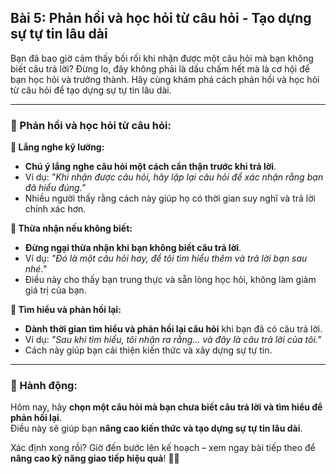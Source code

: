 ## Bài 5: Phản hồi và học hỏi từ câu hỏi - Tạo dựng sự tự tin lâu dài

Bạn đã bao giờ cảm thấy bối rối khi nhận được một câu hỏi mà bạn không biết câu trả lời? Đừng lo, đây không phải là dấu chấm hết mà là cơ hội để bạn học hỏi và trưởng thành. Hãy cùng khám phá cách phản hồi và học hỏi từ câu hỏi để tạo dựng sự tự tin lâu dài.

---

### 📌 Phản hồi và học hỏi từ câu hỏi:

**🔹 Lắng nghe kỹ lưỡng:**
- **Chú ý lắng nghe câu hỏi một cách cẩn thận trước khi trả lời**.  
- Ví dụ: *"Khi nhận được câu hỏi, hãy lặp lại câu hỏi để xác nhận rằng bạn đã hiểu đúng."*  
- Nhiều người thấy rằng cách này giúp họ có thời gian suy nghĩ và trả lời chính xác hơn.

**🔹 Thừa nhận nếu không biết:**
- **Đừng ngại thừa nhận khi bạn không biết câu trả lời**.  
- Ví dụ: *"Đó là một câu hỏi hay, để tôi tìm hiểu thêm và trả lời bạn sau nhé."*  
- Điều này cho thấy bạn trung thực và sẵn lòng học hỏi, không làm giảm giá trị của bạn.

**🔹 Tìm hiểu và phản hồi lại:**
- **Dành thời gian tìm hiểu và phản hồi lại câu hỏi** khi bạn đã có câu trả lời.  
- Ví dụ: *"Sau khi tìm hiểu, tôi nhận ra rằng... và đây là câu trả lời của tôi."*  
- Cách này giúp bạn cải thiện kiến thức và xây dựng sự tự tin.

---

### 🚀 Hành động:

Hôm nay, hãy **chọn một câu hỏi mà bạn chưa biết câu trả lời và tìm hiểu để phản hồi lại**.  
Điều này sẽ giúp bạn **nâng cao kiến thức và tạo dựng sự tự tin lâu dài**.  

Xác định xong rồi? Giờ đến bước lên kế hoạch – xem ngay bài tiếp theo để **nâng cao kỹ năng giao tiếp hiệu quả**! 🌟✨